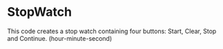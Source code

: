 # StopWatch
This code creates a stop watch containing four buttons: Start, Clear, Stop and Continue.
(hour-minute-second)
